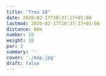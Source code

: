 ```yaml
---
title: "Trou 18"
date: 2020-02-17T10:37:17+01:00
lastmod: 2020-02-17T10:37:17+01:00
distance: 60m
number: 18
weight: 18
par: 3
summary: ''
cover: './map.jpg'
draft: false
---
```



